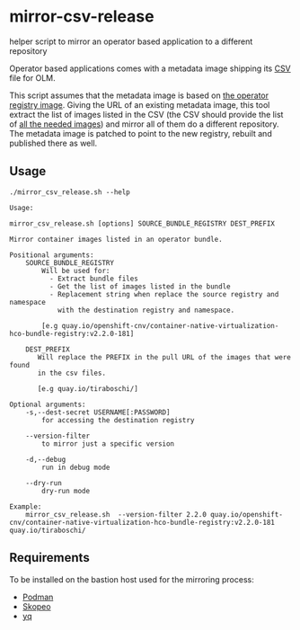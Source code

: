 # mirror-csv-release
helper script to mirror an operator based application to a different repository

Operator based applications comes with a metadata image shipping its [CSV](https://github.com/operator-framework/operator-lifecycle-manager/blob/master/doc/design/building-your-csv.md#what-is-a-cluster-service-version-csv) file for OLM.

This script assumes that the metadata image is based on [the operator registry image](https://github.com/operator-framework/operator-registry).
Giving the URL of an existing metadata image, this tool extract the list of images listed in the CSV (the CSV should provide the list of [all the needed images](https://github.com/operator-framework/operator-lifecycle-manager/blob/master/doc/contributors/design-proposals/related-images.md)) and mirror all of them do a different repository.
The metadata image is patched to point to the new registry, rebuilt and published there as well.

## Usage
```
./mirror_csv_release.sh --help

Usage:

mirror_csv_release.sh [options] SOURCE_BUNDLE_REGISTRY DEST_PREFIX

Mirror container images listed in an operator bundle.

Positional arguments:
    SOURCE_BUNDLE_REGISTRY
        Will be used for:
          - Extract bundle files
          - Get the list of images listed in the bundle
          - Replacement string when replace the source registry and namespace
            with the destination registry and namespace.

        [e.g quay.io/openshift-cnv/container-native-virtualization-hco-bundle-registry:v2.2.0-181]

    DEST_PREFIX
       Will replace the PREFIX in the pull URL of the images that were found
       in the csv files.

       [e.g quay.io/tiraboschi/]

Optional arguments:
    -s,--dest-secret USERNAME[:PASSWORD]
        for accessing the destination registry

    --version-filter
        to mirror just a specific version

    -d,--debug
        run in debug mode

    --dry-run
        dry-run mode

Example:
    mirror_csv_release.sh  --version-filter 2.2.0 quay.io/openshift-cnv/container-native-virtualization-hco-bundle-registry:v2.2.0-181  quay.io/tiraboschi/
```

## Requirements
To be installed on the bastion host used for the mirroring process:
+ [Podman](https://github.com/containers/libpod)
+ [Skopeo](https://github.com/containers/skopeo)
+ [yq](https://github.com/kislyuk/yq)

